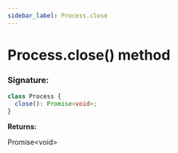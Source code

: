 ```yaml
---
sidebar_label: Process.close
---
```


# Process.close() method

### Signature:

```typescript
class Process {
  close(): Promise<void>;
}
```

**Returns:**

Promise&lt;void&gt;

